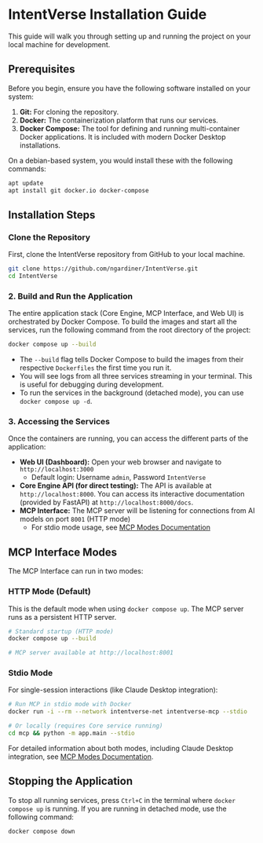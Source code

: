 # IntentVerse Installation Guide

This guide will walk you through setting up and running the project on your local machine for development.

## Prerequisites

Before you begin, ensure you have the following software installed on your system:

1. **Git:** For cloning the repository.
2. **Docker:** The containerization platform that runs our services.
3. **Docker Compose:** The tool for defining and running multi-container Docker applications. It is included with modern Docker Desktop installations.

On a debian-based system, you would install these with the following commands:

```bash
apt update
apt install git docker.io docker-compose
```

## Installation Steps

### Clone the Repository

First, clone the IntentVerse repository from GitHub to your local machine.

```bash
git clone https://github.com/ngardiner/IntentVerse.git
cd IntentVerse
```

### 2. Build and Run the Application

The entire application stack (Core Engine, MCP Interface, and Web UI) is orchestrated by Docker Compose. To build the images and start all the services, run the following command from the root directory of the project:

```bash
docker compose up --build
```

* The `--build` flag tells Docker Compose to build the images from their respective `Dockerfiles` the first time you run it.
* You will see logs from all three services streaming in your terminal. This is useful for debugging during development.
* To run the services in the background (detached mode), you can use `docker compose up -d`.

### 3. Accessing the Services

Once the containers are running, you can access the different parts of the application:

* **Web UI (Dashboard):** Open your web browser and navigate to `http://localhost:3000`
  - Default login: Username `admin`, Password `IntentVerse`
* **Core Engine API (for direct testing):** The API is available at `http://localhost:8000`. You can access its interactive documentation (provided by FastAPI) at `http://localhost:8000/docs`.
* **MCP Interface:** The MCP server will be listening for connections from AI models on port `8001` (HTTP mode)
  - For stdio mode usage, see [MCP Modes Documentation](mcp/mcp-modes.md)

## MCP Interface Modes

The MCP Interface can run in two modes:

### HTTP Mode (Default)
This is the default mode when using `docker compose up`. The MCP server runs as a persistent HTTP server.

```bash
# Standard startup (HTTP mode)
docker compose up --build

# MCP server available at http://localhost:8001
```

### Stdio Mode
For single-session interactions (like Claude Desktop integration):

```bash
# Run MCP in stdio mode with Docker
docker run -i --rm --network intentverse-net intentverse-mcp --stdio

# Or locally (requires Core service running)
cd mcp && python -m app.main --stdio
```

For detailed information about both modes, including Claude Desktop integration, see [MCP Modes Documentation](mcp/mcp-modes.md).

## Stopping the Application

To stop all running services, press `Ctrl+C` in the terminal where `docker compose up` is running. If you are running in detached mode, use the following command:

```bash
docker compose down
```
